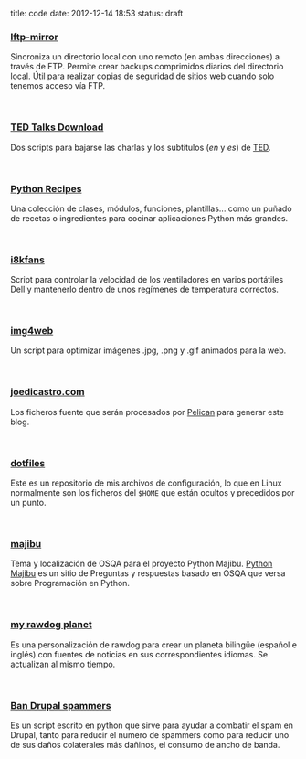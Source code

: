 title: code
date: 2012-12-14 18:53
status: draft

### [lftp-mirror][lmg]

Sincroniza un directorio local con uno remoto (en ambas direcciones) a través de
FTP. Permite crear backups comprimidos diarios del directorio local. Útil para
realizar copias de seguridad de sitios web cuando solo tenemos acceso vía FTP.

</br>

### [TED Talks Download][ttdg]

Dos scripts para bajarse las charlas y los subtítulos (*en* y *es*) de [TED][ted].

</br>

### [Python Recipes][prg]

Una colección de clases, módulos, funciones, plantillas... como un puñado de
recetas o ingredientes para cocinar aplicaciones Python más grandes.

</br>

### [i8kfans][i8kg]

Script para controlar la velocidad de los ventiladores en varios portátiles Dell
y mantenerlo dentro de unos regímenes de temperatura correctos.

</br>

### [img4web][i4wg]

Un script para optimizar imágenes .jpg, .png y .gif animados para la web.

</br>

### [joedicastro.com][blogg]

Los ficheros fuente que serán procesados por [Pelican][pln] para generar este
blog.

</br>

### [dotfiles][dotg]

Este es un repositorio de mis archivos de configuración, lo que en Linux
normalmente son los ficheros del `$HOME` que están ocultos y precedidos por un
punto.

</br>

### [majibu][mjbg]

Tema y localización de OSQA para el proyecto Python Majibu. [Python Majibu][majibu]
es un sitio de Preguntas y respuestas basado en OSQA que versa sobre
Programación en Python.

</br>

### [my rawdog planet][rawg]

Es una personalización de rawdog para crear un planeta bilingüe (español e
inglés) con fuentes de noticias en sus correspondientes idiomas. Se actualizan
al mismo tiempo.

</br>

### [Ban Drupal spammers][bdsg]

Es un script escrito en python que sirve para ayudar a combatir el spam en
Drupal, tanto para reducir el numero de spammers como para reducir uno de sus
daños colaterales más dañinos, el consumo de ancho de banda.


  [lmg]: http://github.com/joedicastro/lftp-mirror
  [ttdg]: http://github.com/joedicastro/ted-talks-download
  [prg]: http://github.com/joedicastro/python-recipes
  [i8kg]: http://github.com/joedicastro/i8kfans
  [i4wg]: http://github.com/joedicastro/img4web
  [blogg]: http://github.com/joedicastro/joedicastro.com
  [dotg]: http://github.com/joedicastro/dotfiles
  [mjbg]: http://github.com/joedicastro/majibu
  [rawg]: http://github.com/joedicastro/my-rawdog-planet
  [bdsg]: http://github.com/joedicastro/ban-drupal-spammers

  [ted]: http://ted.com
  [pln]: http://getpelican.com
  [majibu]: http://python.majibu.org
